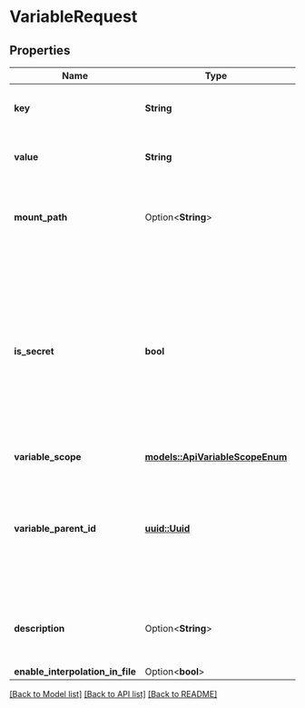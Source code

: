 # VariableRequest

## Properties

Name | Type | Description | Notes
------------ | ------------- | ------------- | -------------
**key** | **String** | the key of the environment variable | 
**value** | **String** | the value of the environment variable | 
**mount_path** | Option<**String**> | the path where the file will be mounted (only if type =file) | [optional]
**is_secret** | **bool** | if true, the variable will be considered as a secret and will not be accessible after its creation. Only your applications will be able to access its value at build and run time. | 
**variable_scope** | [**models::ApiVariableScopeEnum**](APIVariableScopeEnum.md) |  | 
**variable_parent_id** | [**uuid::Uuid**](uuid::Uuid.md) | based on the selected scope, it contains the ID of the service, environment or project where the variable is attached | 
**description** | Option<**String**> | optional variable description (255 characters maximum) | [optional]
**enable_interpolation_in_file** | Option<**bool**> |  | [optional]

[[Back to Model list]](../README.md#documentation-for-models) [[Back to API list]](../README.md#documentation-for-api-endpoints) [[Back to README]](../README.md)


